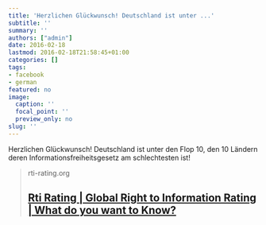 ```yaml
---
title: 'Herzlichen Glückwunsch! Deutschland ist unter ...'
subtitle: ''
summary: ''
authors: ["admin"]
date: 2016-02-18
lastmod: 2016-02-18T21:58:45+01:00
categories: []
tags:
- facebook
- german
featured: no
image:
  caption: ''
  focal_point: ''
  preview_only: no
slug: ''
---
```

Herzlichen Glückwunsch! Deutschland ist unter den Flop 10, den 10 Ländern deren Informationsfreiheitsgesetz am schlechtesten ist!
> rti-rating.org
> ## [Rti Rating | Global Right to Information Rating | What do you want to Know?](http://www.rti-rating.org/)
>


